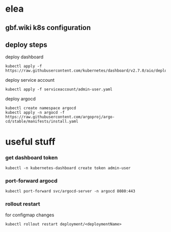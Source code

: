 # elea
## gbf.wiki k8s configuration

## deploy steps

deploy dashboard

```
kubectl apply -f https://raw.githubusercontent.com/kubernetes/dashboard/v2.7.0/aio/deploy/recommended.yaml
```

deploy service account 

```
kubectl apply -f serviceaccount/admin-user.yaml
```

deploy argocd

```
kubectl create namespace argocd
kubectl apply -n argocd -f https://raw.githubusercontent.com/argoproj/argo-cd/stable/manifests/install.yaml
```

# useful stuff
### get dashboard token

```
kubectl -n kubernetes-dashboard create token admin-user
```

### port-forward argocd

```
kubectl port-forward svc/argocd-server -n argocd 8080:443
```

### rollout restart 
for configmap changes
```
kubectl rollout restart deployment/<deploymentName>
```